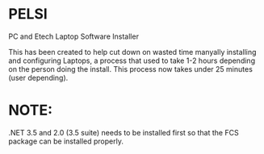 # PELSI

PC and Etech Laptop Software Installer 

This has been created to help cut down on wasted time manyally installing and configuring Laptops, a process that used to take 1-2 hours depending on the person doing the install. This process now takes under 25 minutes (user depending). 


# NOTE:

.NET 3.5 and 2.0 (3.5 suite) needs to be installed first so that the FCS package can be installed properly. 